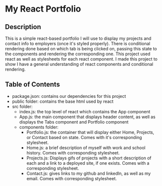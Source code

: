 # My React Portfolio

## Description

This is a simple react-based portfolio I will use to display my projects and contact info to employers (once it's styled properly). There is conditional rendering done based on which tab is being clicked on, passing this state to the components and rendering the corresponding one. This project used react as well as stylesheets for each react component. I made this project to show I have a general understanding of react components and conditional rendering.

## Table of Contents

- package.json: contains our dependencies for this project
- public folder: contains the base html used by react
- src folder:
    - index.js: the top level of react which contains the App component
    - App.js: the main component that displays header content, as well as displays the Tabs component and Portfolio component
    - components folder: 
        - Portfolio.js: the container that will display either Home, Projects, or Contact based on state. Comes with it's corresponding stylesheet.
        - Home.js: a brief description of myself with work and school history. Comes with corresponding stylesheet.
        - Projects.js: Displays gifs of projects with a short description of each and a link to a deployed site, if one exists. Comes with a corresponding stylesheet.
        - Contact.js: gives links to my github and linkedIn, as well as my email. Comes with corresponding stylesheet.


